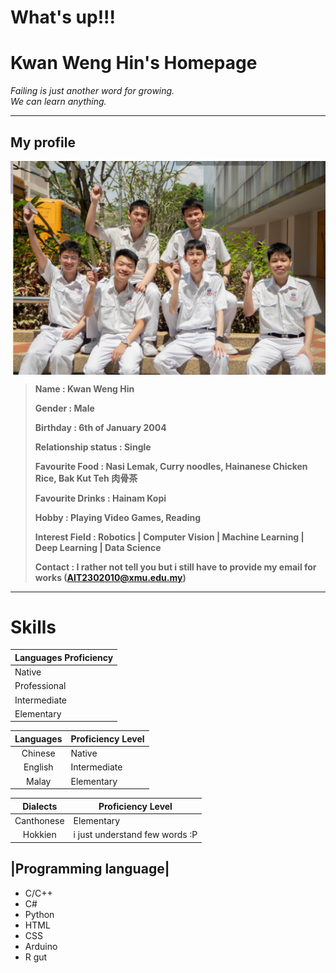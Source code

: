 # What's up!!!
# Kwan Weng Hin's Homepage
*Failing is just another word for growing.*   
*We can learn anything.*

-----------------------------------------------------
## My profile
 <img decoding="async" align="center" src="images/campusLifePic2.png">

> **Name                : Kwan Weng Hin**
>
> **Gender              : Male**     
>
> **Birthday            : 6th of January 2004**
>
> **Relationship status : Single**
>
>**Favourite Food       : Nasi Lemak, Curry noodles, Hainanese Chicken Rice, Bak Kut Teh 肉骨茶**
>
>**Favourite Drinks     : Hainam Kopi**
>
>**Hobby                : Playing Video Games, Reading** 
>
>**Interest Field       : Robotics | Computer Vision | Machine Learning | Deep Learning | Data Science**
>
>**Contact              : I rather not tell you but i still have to provide my email for works (AIT2302010@xmu.edu.my)**

-----------------------------------------------------

# Skills 

|Languages Proficiency|
|----|
|Native|
|Professional|
|Intermediate|
|Elementary|

| Languages | Proficiency Level |
|:--:|----|
|Chinese|Native|
|English|Intermediate|
|Malay|Elementary|

| Dialects | Proficiency Level |
|:--:|----|
|Canthonese|Elementary|
|Hokkien| i just understand few words :P |

 ## |Programming language|
* C/C++
* C#
* Python
* HTML
* CSS
* Arduino
* R
gut
